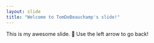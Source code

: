 ```yaml
---
layout: slide
title: "Welcome to TomDeBeauchamp's slide!"
---
```

This is my awesome slide. :tada:
Use the left arrow to go back!
